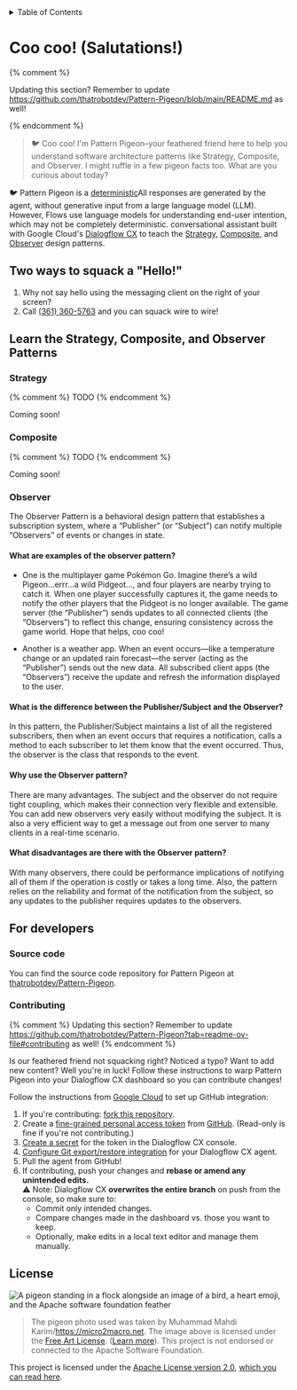 <details>
  <summary>Table of Contents</summary>
  <div markdown="1">
* This will become a table of contents (this text will be scrapped).
{:toc}
  </div>
</details>

# Coo coo! (Salutations!)

{% comment %}

Updating this section? Remember to update https://github.com/thatrobotdev/Pattern-Pigeon/blob/main/README.md as well!

{% endcomment %}

> <span class="noto-color-emoji-regular">🐦</span> Coo coo! I'm Pattern Pigeon–your feathered friend here to help you understand software architecture patterns like Strategy, Composite, and Observer. I might ruffle in a few pigeon facts too. What are you curious about today?

<span class="noto-color-emoji-regular">🐦</span> Pattern Pigeon is a <span class="tooltip">[deterministic](https://cloud.google.com/dialogflow/cx/docs/generative-deterministic#deterministic)<span class="tooltip-text">All responses are generated by the agent, without generative input from a large language model (LLM). However, Flows use language models for understanding end-user intention, which may not be completely deterministic.</span></span> conversational assistant built with Google Cloud's [Dialogflow CX](https://dialogflow.cloud.google.com/cx) to teach the [Strategy](https://en.wikipedia.org/wiki/Strategy_pattern), [Composite](https://en.wikipedia.org/wiki/Composite_pattern), and [Observer](https://en.wikipedia.org/wiki/Observer_pattern) design patterns.

## Two ways to squack a "Hello!"

1. Why not say hello using the messaging client on the right of your screen?
2. Call [(361) 360-5763](tel:+13613605763) and you can squack wire to wire!

## Learn the Strategy, Composite, and Observer Patterns

### Strategy

{% comment %}
TODO
{% endcomment %}

Coming soon!

### Composite

{% comment %}
TODO
{% endcomment %}

Coming soon!

### Observer

The Observer Pattern is a behavioral design pattern that establishes a subscription system, where a “Publisher” (or “Subject”) can notify multiple “Observers” of events or changes in state.

#### What are examples of the observer pattern?

- One is the multiplayer game Pokémon Go. Imagine there’s a wild Pigeon…errr…a wild Pidgeot…, and four players are nearby trying to catch it. When one player successfully captures it, the game needs to notify the other players that the Pidgeot is no longer available. The game server (the “Publisher”) sends updates to all connected clients (the “Observers”) to reflect this change, ensuring consistency across the game world. Hope that helps, coo coo!

- Another is a weather app. When an event occurs—like a temperature change or an updated rain forecast—the server (acting as the “Publisher”) sends out the new data. All subscribed client apps (the “Observers”) receive the update and refresh the information displayed to the user.

#### What is the difference between the Publisher/Subject and the Observer?

In this pattern, the Publisher/Subject maintains a list of all the registered subscribers, then when an event occurs that requires a notification, calls a method to each subscriber to let them know that the event occurred. Thus, the observer is the class that responds to the event.

#### Why use the Observer pattern?

There are many advantages. The subject and the observer do not require tight coupling, which makes their connection very flexible and extensible. You can add new observers very easily without modifying the subject. It is also a very efficient way to get a message out from one server to many clients in a real-time scenario.

#### What disadvantages are there with the Observer pattern?

With many observers, there could be performance implications of notifying all of them if the operation is costly or takes a long time. Also, the pattern relies on the reliability and format of the notification from the subject, so any updates to the publisher requires updates to the observers.

## For developers

### Source code

You can find the source code repository for Pattern Pigeon at [thatrobotdev/Pattern-Pigeon](https://github.com/thatrobotdev/Pattern-Pigeon).

### Contributing

{% comment %}
Updating this section? Remember to update https://github.com/thatrobotdev/Pattern-Pigeon?tab=readme-ov-file#contributing as well!
{% endcomment %}

Is our feathered friend not squacking right? Noticed a typo? Want to add new content? Well you're in luck! Follow these instructions to warp Pattern Pigeon into your Dialogflow CX dashboard so you can contribute changes!

Follow the instructions from [Google Cloud](https://cloud.google.com/dialogflow/cx/docs/concept/github) to set up GitHub integration:

1. If you're contributing: [fork this repository](https://github.com/thatrobotdev/Pattern-Pigeon/fork).
2. Create a [fine-grained personal access token](https://cloud.google.com/dialogflow/cx/docs/concept/github#access_token) from [GitHub](https://docs.github.com/en/authentication/keeping-your-account-and-data-secure/creating-a-personal-access-token). (Read-only is fine if you're not contributing.)
3. [Create a secret](https://cloud.google.com/dialogflow/cx/docs/concept/github) for the token in the Dialogflow CX console.
4. [Configure Git export/restore integration](https://cloud.google.com/dialogflow/cx/docs/concept/github#dialogflow_config) for your Dialogflow CX agent.
5. Pull the agent from GitHub!
6. If contributing, push your changes and **rebase or amend any unintended edits.**  
   ⚠️ Note: Dialogflow CX **overwrites the entire branch** on push from the console, so make sure to:
   - Commit only intended changes.
   - Compare changes made in the dashboard vs. those you want to keep.
   - Optionally, make edits in a local text editor and manage them manually.

## License

![A pigeon standing in a flock alongside an image of a bird, a heart emoji, and the Apache software foundation feather](assets/images/Pigeon%20<3%20Apache/Pigeon%20<3%20Apache.png)

> The pigeon photo used was taken by Muhammad Mahdi Karim/https://micro2macro.net. The image above is licensed under the [Free Art License](https://artlibre.org/licence/lal/en/). ([Learn more](assets/images/Pigeon%20<3%20Apache/LICENSE)). This project is not endorsed or connected to the Apache Software Foundation.

This project is licensed under the [Apache License version 2.0](https://www.apache.org/licenses/LICENSE-2.0.html), [which you can read here](https://github.com/thatrobotdev/Pattern-Pigeon-website/blob/main/LICENSE).

<!-- START Dialogflow Messenger Embed -->
<link rel="stylesheet" href="https://www.gstatic.com/dialogflow-console/fast/df-messenger/prod/v1/themes/df-messenger-default.css">
<script src="https://www.gstatic.com/dialogflow-console/fast/df-messenger/prod/v1/df-messenger.js"></script>
<df-messenger
  project-id="pattern-pidgeon"
  agent-id="fa2eb7a0-2d7f-49aa-8232-6944236d702d"
  language-code="en"
  max-query-length="-1">
  <df-messenger-chat
    chat-title="Pattern Pigeon">
  </df-messenger-chat>
</df-messenger>
<style>
  df-messenger {
    z-index: 999;
    position: fixed;
    --df-messenger-font-color: #000;
    --df-messenger-font-family: Lato;
    --df-messenger-chat-background: #4285F4;
    --df-messenger-message-user-background: #d3e3fd;
    --df-messenger-message-bot-background: #fff;
    bottom: 0;
    right: 0;
    top: 0;
    width: 350px;
  }
</style>
<!-- END Dialogflow Messenger Embed -->